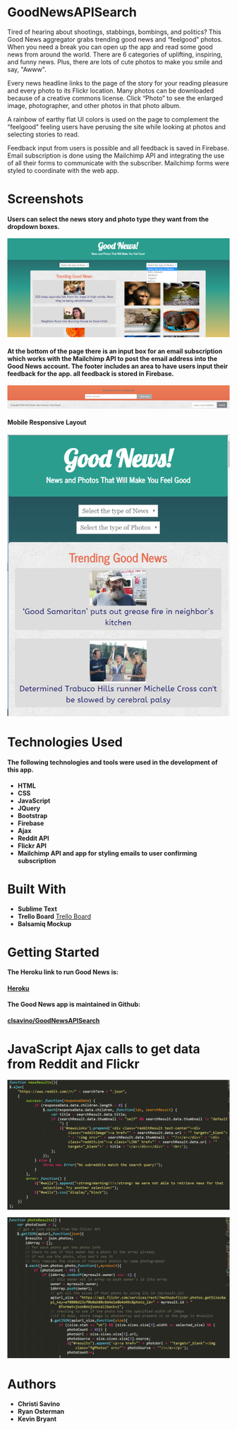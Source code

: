 # GoodNewsAPISearch

Tired of hearing about shootings, stabbings, bombings, and politics? This Good News aggregator grabs trending good news and “feelgood” photos. When you need a break you can open up the app and read some good news from around the world. There are 6 categories of uplifting, inspiring, and funny news. Plus, there are lots of cute photos to make you smile and say, "Awww".

Every news headline links to the page of the story for your reading pleasure and every photo to its Flickr location. Many photos can be downloaded because of a creative commons license. Click “Photo” to see the enlarged image, photographer, and other photos in that photo album.

A rainbow of earthy flat UI colors is used on the page to complement the “feelgood” feeling users have perusing the site while looking at photos and selecting stories to read.

Feedback input from users is possible and all feedback is saved in Firebase. Email subscription is done using the Mailchimp API and integrating the use of all their forms to communicate with the subscriber. Mailchimp forms were styled to coordinate with the web app. 

# Screenshots
#### Users can select the news story and photo type they want from the dropdown boxes.

![Alt text](/assets/images/dropdown.PNG?raw=true "Photo of the opening page with a dropdown box opened")

#### At the bottom of the page there is an input box for an email subscription which works with the Mailchimp API to post the email address into the Good News account. The footer includes an area to have users input their feedback for the app. all feedback is stored in Firebase.

![Alt text](/assets/images/footer.PNG?raw=true "Photo of the footer with email subscription and feedback input")

#### Mobile Responsive Layout

![Alt text](/assets/images/mobileResponsive.PNG?raw=true "Photo showing mobile responsive design")

# Technologies Used
#### The following technologies and tools were used in the development of this app.
* **HTML**
* **CSS**
* **JavaScript**
* **JQuery**
* **Bootstrap**
* **Firebase**
* **Ajax**
* **Reddit API** 
* **Flickr API** 
* **Mailchimp API and app for styling emails to user confirming subscription**

# Built With
* **Sublime Text**
* **Trello Board** [Trello Board](https://trello.com/b/PPM0Seds/good-news-api-search-project)
* **Balsamiq Mockup**

# Getting Started
#### The Heroku link to run Good News is: 
#### [Heroku](http://sheltered-beyond-53408.herokuapp.com)

#### The Good News app is maintained in Github: 
#### [clsavino/GoodNewsAPISearch](https://github.com/clsavino/GoodNewsAPISearch)

# JavaScript Ajax calls to get data from Reddit and Flickr
![Alt text](/assets/images/redditCode.PNG?raw=true "Photo of code snippet of JavaScript using an Ajax call to the Reddit API")

![Alt text](/assets/images/flickrcode.PNG?raw=true "Photo of code snipped of JavaScript using an Ajax call to the Flickr API")

# Authors
* **Christi Savino**
* **Ryan Osterman**
* **Kevin Bryant**
